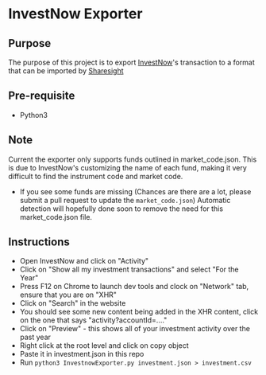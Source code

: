 # InvestNow Exporter

## Purpose 
The purpose of this project is to export [InvestNow](https://investnow.co.nz/)'s transaction to a format that can be imported by [Sharesight](https://www.sharesight.com/nz/)

## Pre-requisite
* Python3

## Note
Current the exporter only supports funds outlined in market_code.json. This is due to InvestNow's customizing the name of each fund, making it very difficult to find the instrument code and market code. 
* If you see some funds are missing (Chances are there are a lot, please submit a pull request to update the `market_code.json`) Automatic detection will hopefully done soon to remove the need for this market_code.json file.

## Instructions
* Open InvestNow and click on "Activity"
* Click on "Show all my investment transactions" and select "For the Year"
* Press F12 on Chrome to launch dev tools and clock on "Network" tab, ensure that you are on "XHR"
* Click on "Search" in the website
* You should see some new content being added in the XHR content, click on the one that says "activity?accountId=...."
* Click on "Preview" - this shows all of your investment activity over the past year
* Right click at the root level and click on copy object
* Paste it in investment.json in this repo
* Run `python3 InvestnowExporter.py investment.json > investment.csv`